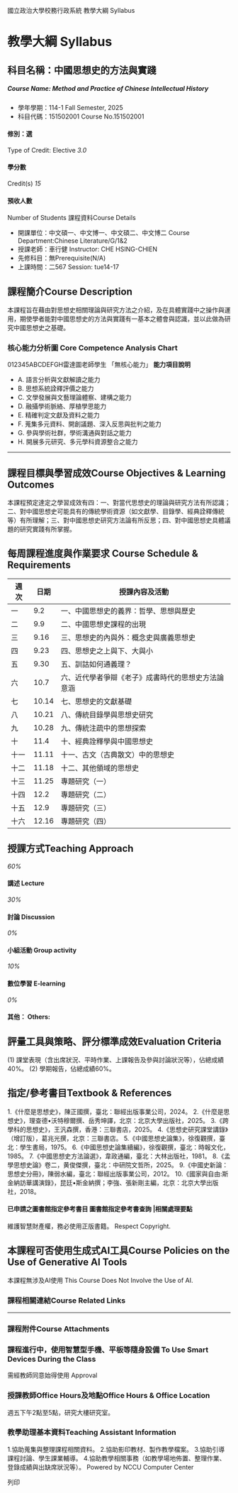 國立政治大學校務行政系統 教學大綱 Syllabus
# 教學大綱 Syllabus
##  科目名稱：中國思想史的方法與實踐
#####  Course Name: Method and Practice of Chinese Intellectual History
  * 學年學期：114-1 Fall Semester, 2025 
  * 科目代碼：151502001 Course No.151502001


#### 修別：選
Type of Credit: Elective 
_3.0_
#### 學分數
Credit(s)
_15_
#### 預收人數
Number of Students
課程資料Course Details
  * 開課單位：中文碩一、中文博一、中文碩二、中文博二 Course Department:Chinese Literature/G/1&2 
  * 授課老師：車行健 Instructor: CHE HSING-CHIEN 
  * 先修科目：無Prerequisite(N/A)
  * 上課時間：二567 Session: tue14-17


##  課程簡介Course Description
本課程旨在藉由對思想史相關理論與研究方法之介紹，及在具體實踐中之操作與運用，期使學者能對中國思想史的方法與實踐有一基本之體會與認識，並以此做為研究中國思想史之基礎。
###  核心能力分析圖 Core Competence Analysis Chart
012345ABCDEFGH雷達圖老師學生
「無核心能力」 
**能力項目說明**
  * A. 語言分析與文獻解讀之能力
  * B. 思想系統詮釋評價之能力
  * C. 文學發展與文藝理論體察、建構之能力
  * D. 融攝學術脈絡、厚植學思能力
  * E. 精確判定文獻及資料之能力
  * F. 蒐集多元資料、開創議題、深入反思與批判之能力
  * G. 參與學術社群，學術溝通與對話之能力
  * H. 開展多元研究、多元學科資源整合之能力


* * *
##  課程目標與學習成效Course Objectives & Learning Outcomes 
本課程預定達定之學習成效有四：一、對當代思想史的理論與研究方法有所認識；二、對中國思想史可能具有的傳統學術資源（如文獻學、目錄學、經典詮釋傳統等）有所理解；三、對中國思想史研究方法論有所反思；四、對中國思想史具體議題的研究實踐有所掌握。
##  每周課程進度與作業要求 Course Schedule & Requirements
週 次 |  日期 |  授課內容及活動  
---|---|---  
一 |  9.2 |  一、中國思想史的義界：哲學、思想與歷史  
二 |  9.9 |  二、中國思想史課程的出現  
三 |  9.16 |  三、思想史的內與外：概念史與廣義思想史  
四 |  9.23 |  四、思想史之上與下、大與小  
五 |  9.30 |  五、訓詁如何通義理？  
六 |  10.7 |  六、近代學者爭辯《老子》成書時代的思想史方法論意涵  
七 |  10.14 |  七、思想史的文獻基礎  
八 |  10.21 |  八、傳統目錄學與思想史研究  
九 |  10.28 |  九、傳統注疏中的思想探索  
十 |  11.4 |  十、經典詮釋學與中國思想史  
十一 |  11.11 |  十一、古文（古典散文）中的思想史  
十二 |  11.18 |  十二、其他領域的思想史  
十三 |  11.25 |  專題研究（一）  
十四 |  12.2 |  專題研究（二）  
十五 |  12.9 |  專題研究（三）  
十六 |  12.16 |  專題研究（四）  
##  授課方式Teaching Approach
_60%_
####  講述 Lecture
_30%_
####  討論 Discussion
_0%_
####  小組活動 Group activity
_10%_
####  數位學習 E-learning
_0%_
####  其他： Others:
##  評量工具與策略、評分標準成效Evaluation Criteria
(1) 課堂表現（含出席狀況、平時作業、上課報告及參與討論狀況等），佔總成績40%。
(2) 學期報告，佔總成績60%。
##  指定/參考書目Textbook & References
1.《什麼是思想史》，陳正國撰，臺北：聯經出版事業公司，2024。
2.《什麼是思想史》，理查德•沃特穆爾撰、岳秀坤譯，北京：北京大學出版社，2025。
3.《跨學科的思想史》，王汎森撰，香港：三聯書店，2025。
4.《思想史研究課堂講錄》（增訂版），葛兆光撰，北京：三聯書店。
5.《中國思想史論集》，徐復觀撰，臺北：學生書局，1975。
6.《中國思想史論集續編》，徐復觀撰，臺北：時報文化，1985。
7.《中國思想史方法論選》，韋政通編，臺北：大林出版社，1981。
8.《孟學思想史論》卷二，黄俊傑撰，臺北：中研院文哲所，2025。
9.《中國史新論：思想史分冊》，陳弱水編，臺北：聯經出版事業公司，2012。
10.《國家與自由:斯金納訪華講演錄》，昆廷•斯金納撰；李強、張新剛主編，北京：北京大學出版社，2018。
####  已申請之圖書館指定參考書目  圖書館指定參考書查詢 |相關處理要點
維護智慧財產權，務必使用正版書籍。 Respect Copyright.
##  本課程可否使用生成式AI工具Course Policies on the Use of Generative AI Tools
本課程無涉及AI使用 This Course Does Not Involve the Use of AI.
###  課程相關連結Course Related Links
* * *
###  課程附件Course Attachments
###  課程進行中，使用智慧型手機、平板等隨身設備 To Use Smart Devices During the Class
需經教師同意始得使用  Approval
###  授課教師Office Hours及地點Office Hours & Office Location
週五下午2點至5點，研究大樓研究室。
###  教學助理基本資料Teaching Assistant Information
1.協助蒐集與整理課程相關資料。
2.協助影印教材、製作教學檔案。
3.協助引導課程討論、學生課業輔導。
4.協助教學相關事務（如教學場地佈置、整理作業、登錄成績與出缺席狀況等）。
Powered by NCCU Computer Center
  
列印
